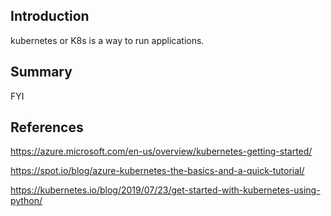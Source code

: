## Introduction

kubernetes or K8s is a way to run applications. 

## Summary

FYI

## References

https://azure.microsoft.com/en-us/overview/kubernetes-getting-started/

https://spot.io/blog/azure-kubernetes-the-basics-and-a-quick-tutorial/

https://kubernetes.io/blog/2019/07/23/get-started-with-kubernetes-using-python/